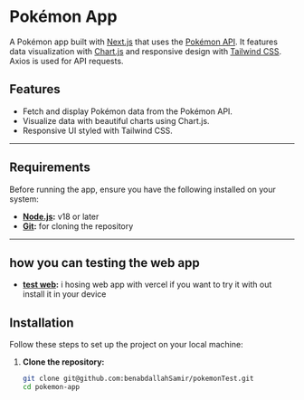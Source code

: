 # Pokémon App

A Pokémon app built with [Next.js](https://nextjs.org/) that uses the [Pokémon API](https://pokeapi.co/). It features data visualization with [Chart.js](https://www.chartjs.org/) and responsive design with [Tailwind CSS](https://tailwindcss.com/). Axios is used for API requests.

## Features

- Fetch and display Pokémon data from the Pokémon API.
- Visualize data with beautiful charts using Chart.js.
- Responsive UI styled with Tailwind CSS.

---

## Requirements

Before running the app, ensure you have the following installed on your system:

- **[Node.js](https://nodejs.org/):** v18 or later
- **[Git](https://git-scm.com/):** for cloning the repository

---
## how you can testing the web app
- **[test web](https://pokemon-test-six.vercel.app):** i hosing web app with vercel if you want to try it with out install it in your device

## Installation

Follow these steps to set up the project on your local machine:

1. **Clone the repository:**

   ```bash
   git clone git@github.com:benabdallahSamir/pokemonTest.git
   cd pokemon-app
